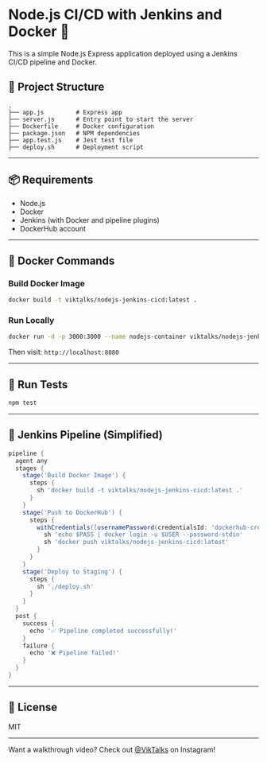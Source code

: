 # Node.js CI/CD with Jenkins and Docker 🚀

This is a simple Node.js Express application deployed using a Jenkins CI/CD pipeline and Docker.

## 📁 Project Structure

```
.
├── app.js         # Express app
├── server.js      # Entry point to start the server
├── Dockerfile     # Docker configuration
├── package.json   # NPM dependencies
├── app.test.js    # Jest test file
├── deploy.sh      # Deployment script
```

---

## 📦 Requirements

- Node.js
- Docker
- Jenkins (with Docker and pipeline plugins)
- DockerHub account

---

## 🐳 Docker Commands

### Build Docker Image

```bash
docker build -t viktalks/nodejs-jenkins-cicd:latest .
```

### Run Locally

```bash
docker run -d -p 3000:3000 --name nodejs-container viktalks/nodejs-jenkins-cicd:latest
```

Then visit: `http://localhost:8080`

---

## 🧪 Run Tests

```bash
npm test
```

---

## 🤖 Jenkins Pipeline (Simplified)

```groovy
pipeline {
  agent any
  stages {
    stage('Build Docker Image') {
      steps {
        sh 'docker build -t viktalks/nodejs-jenkins-cicd:latest .'
      }
    }
    stage('Push to DockerHub') {
      steps {
        withCredentials([usernamePassword(credentialsId: 'dockerhub-creds', passwordVariable: 'PASS', usernameVariable: 'USER')]) {
          sh 'echo $PASS | docker login -u $USER --password-stdin'
          sh 'docker push viktalks/nodejs-jenkins-cicd:latest'
        }
      }
    }
    stage('Deploy to Staging') {
      steps {
        sh './deploy.sh'
      }
    }
  }
  post {
    success {
      echo '✅ Pipeline completed successfully!'
    }
    failure {
      echo '❌ Pipeline failed!'
    }
  }
}
```

---

## 📜 License

MIT

---

Want a walkthrough video? Check out [@VikTalks](https://instagram.com/viktalks) on Instagram!
